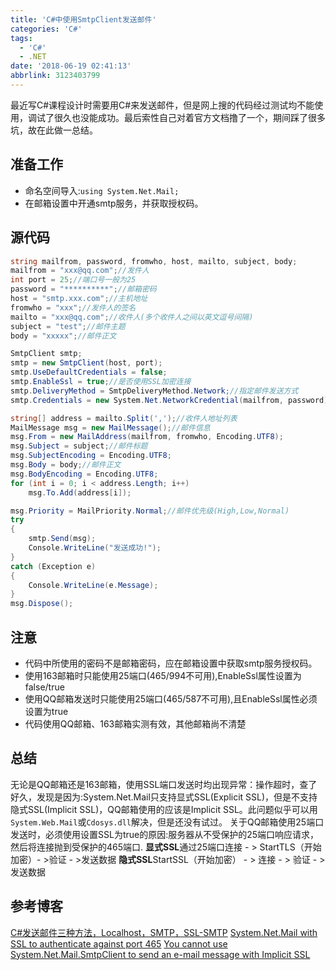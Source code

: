 ```yaml
---
title: 'C#中使用SmtpClient发送邮件'
categories: 'C#'
tags:
  - 'C#'
  - .NET
date: '2018-06-19 02:41:13'
abbrlink: 3123403799
---
```

最近写C#课程设计时需要用C#来发送邮件，但是网上搜的代码经过测试均不能使用，调试了很久也没能成功。最后索性自己对着官方文档撸了一个，期间踩了很多坑，故在此做一总结。

## 准备工作
* 命名空间导入:`using System.Net.Mail;`
* 在邮箱设置中开通smtp服务，并获取授权码。
<!--more-->
## 源代码
```csharp
string mailfrom, password, fromwho, host, mailto, subject, body;
mailfrom = "xxx@qq.com";//发件人
int port = 25;//端口号一般为25
password = "**********";//邮箱密码
host = "smtp.xxx.com";//主机地址
fromwho = "xxx";//发件人的签名
mailto = "xxx@qq.com";//收件人(多个收件人之间以英文逗号间隔)
subject = "test";//邮件主题
body = "xxxxx";//邮件正文

SmtpClient smtp;
smtp = new SmtpClient(host, port);
smtp.UseDefaultCredentials = false;
smtp.EnableSsl = true;//是否使用SSL加密连接
smtp.DeliveryMethod = SmtpDeliveryMethod.Network;//指定邮件发送方式
smtp.Credentials = new System.Net.NetworkCredential(mailfrom, password); //设置用于验证发件人身份的凭证

string[] address = mailto.Split(',');//收件人地址列表
MailMessage msg = new MailMessage();//邮件信息
msg.From = new MailAddress(mailfrom, fromwho, Encoding.UTF8);
msg.Subject = subject;//邮件标题
msg.SubjectEncoding = Encoding.UTF8;
msg.Body = body;//邮件正文
msg.BodyEncoding = Encoding.UTF8;
for (int i = 0; i < address.Length; i++)
    msg.To.Add(address[i]);

msg.Priority = MailPriority.Normal;//邮件优先级(High,Low,Normal)
try
{
    smtp.Send(msg);
	Console.WriteLine("发送成功!");
}
catch (Exception e)
{
    Console.WriteLine(e.Message);
}
msg.Dispose();
```

## 注意
* 代码中所使用的密码不是邮箱密码，应在邮箱设置中获取smtp服务授权码。
* 使用163邮箱时只能使用25端口(465/994不可用),EnableSsl属性设置为false/true
* 使用QQ邮箱发送时只能使用25端口(465/587不可用),且EnableSsl属性必须设置为true
* 代码使用QQ邮箱、163邮箱实测有效，其他邮箱尚不清楚

## 总结
无论是QQ邮箱还是163邮箱，使用SSL端口发送时均出现异常：操作超时，查了好久，发现是因为:System.Net.Mail只支持显式SSL(Explicit SSL)，但是不支持隐式SSL(Implicit SSL)，QQ邮箱使用的应该是Implicit SSL。此问题似乎可以用`System.Web.Mail`或`Cdosys.dll`解决，但是还没有试过。
关于QQ邮箱使用25端口发送时，必须使用设置SSL为true的原因:服务器从不受保护的25端口响应请求，然后将连接抛到受保护的465端口.
**显式SSL**通过25端口连接 - > StartTLS（开始加密）- >验证 - >发送数据
**隐式SSL**StartSSL（开始加密） - > 连接 - > 验证 - >发送数据
## 参考博客
[C#发送邮件三种方法，Localhost，SMTP，SSL-SMTP](https://blog.csdn.net/andrewniu/article/details/52594318)
[System.Net.Mail with SSL to authenticate against port 465](https://blogs.msdn.microsoft.com/webdav_101/2008/06/02/system-net-mail-with-ssl-to-authenticate-against-port-465/)
[You cannot use System.Net.Mail.SmtpClient to send an e-mail message with Implicit SSL](https://support.microsoft.com/en-us/help/950260/you-cannot-use-system-net-mail-smtpclient-to-send-an-e-mail-message-wi)